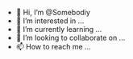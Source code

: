 - 👋 Hi, I’m @Somebodiy
- 👀 I’m interested in ...
- 🌱 I’m currently learning ...
- 💞️ I’m looking to collaborate on ...
- 📫 How to reach me ...

<!---
Somebodiy/Somebodiy is a ✨ special ✨ repository because its `README.md` (this file) appears on your GitHub profile.
You can click the Preview link to take a look at your changes.
--->
